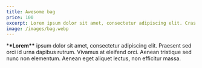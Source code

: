 ```yaml
---
title: Awesome bag
price: 100
excerpt: Lorem ipsum dolor sit amet, consectetur adipiscing elit. Cras eget ornare enim.
image: /images/bag.webp
---
```


\***\*Lorem\*\*** ipsum dolor sit amet, consectetur adipiscing elit. Praesent sed orci id urna dapibus rutrum. Vivamus at eleifend orci. Aenean tristique sed nunc non elementum. Aenean eget aliquet lectus, non efficitur massa.
